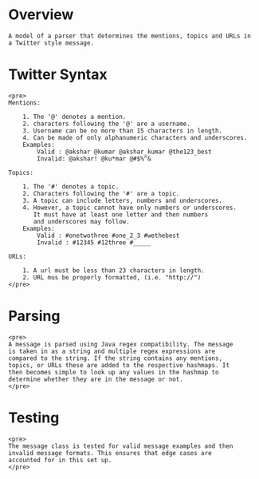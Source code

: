 # Overview

    A model of a parser that determines the mentions, topics and URLs in
    a Twitter style message.

# Twitter Syntax

    <pre>
    Mentions:

        1. The '@' denotes a mention.
        2. characters following the '@' are a username.
        3. Username can be no more than 15 characters in length.
        4. Can be made of only alphanumeric characters and underscores.
        Examples:
            Valid : @akshar @kumar @akshar_kumar @the123_best
            Invalid: @akshar! @ku*mar @#$%^&

    Topics:

        1. The '#' denotes a topic.
        2. Characters following the '#' are a topic.
        3. A topic can include letters, numbers and underscores.
        4. However, a topic cannot have only numbers or underscores.
           It must have at least one letter and then numbers
           and underscores may follow.
        Examples:
            Valid : #onetwothree #one_2_3 #wethebest
            Invalid : #12345 #12three #_____

    URLs:

        1. A url must be less than 23 characters in length.
        2. URL mus be properly formatted, (i.e. "http://")
    </pre>

# Parsing
    <pre>
    A message is parsed using Java regex compatibility. The message
    is taken in as a string and multiple regex expressions are
    compared to the string. If the string contains any mentions,
    topics, or URLs these are added to the respective hashmaps. It
    then becomes simple to look up any values in the hashmap to
    determine whether they are in the message or not.
    </pre>

# Testing
    <pre>
    The message class is tested for valid message examples and then
    invalid message formats. This ensures that edge cases are
    accounted for in this set up.
    </pre>
